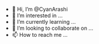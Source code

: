 - 👋 Hi, I’m @CyanArashi
- 👀 I’m interested in ...
- 🌱 I’m currently learning ...
- 💞️ I’m looking to collaborate on ...
- 📫 How to reach me ...

<!---
CyanArashi/CyanArashi is a ✨ special ✨ repository because its `README.md` (this file) appears on your GitHub profile.
You can click the Preview link to take a look at your changes.
--->
